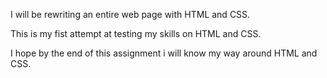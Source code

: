 I will be rewriting an entire web page with HTML and CSS.

This is my fist attempt at testing my skills on HTML and CSS.

I hope by the end of this assignment i will know my way around HTML and CSS.